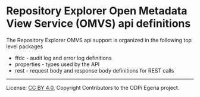 <!-- SPDX-License-Identifier: CC-BY-4.0 -->
<!-- Copyright Contributors to the ODPi Egeria project. -->

# Repository Explorer Open Metadata View Service (OMVS) api definitions

The Repository Explorer OMVS api support is organized in the following top level packages 

* ffdc - audit log and error log definitions 
* properties - types used by the API
* rest - request body and response body definitions for REST calls

----
License: [CC BY 4.0](https://creativecommons.org/licenses/by/4.0/),
Copyright Contributors to the ODPi Egeria project.
